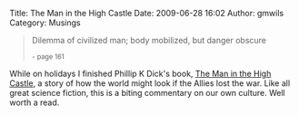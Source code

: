 Title: The Man in the High Castle
Date: 2009-06-28 16:02
Author: gmwils
Category: Musings

> Dilemma of civilized man; body mobilized, but danger obscure
>
> <small> - page 161</small>

While on holidays I finished Phillip K Dick's book, [The Man in the High
Castle][], a story of how the world might look if the Allies lost the
war. Like all great science fiction, this is a biting commentary on our
own culture. Well worth a read.

  [The Man in the High Castle]: http://www.amazon.com/exec/obidos/asin/0141186674/ref=nosim/pseudofish-20
